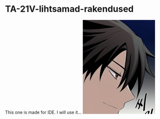 # TA-21V-lihtsamad-rakendused
 This one is made for IDE.
 I will use it...
 ![GitHub Logo](https://github.com/Setletint/TA-21V-lihtsamad-rakendused/blob/main/FirstPicture.png?raw=true)